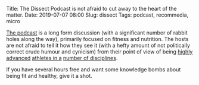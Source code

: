 Title: The Dissect Podcast is not afraid to cut away to the heart of the matter.
Date: 2019-07-07 08:00
Slug: dissect
Tags: podcast, recommedia, micro

[The podcast](https://www.nonprophet.media/dissect-podcast) is a long form discussion (with a significant number of rabbit holes along the way), primarily focused on fitness and nutrition. The hosts are not afraid to tell it how they see it (with a hefty amount of not politically correct crude humour and cynicism) from their point of view of being [highly advanced](https://en.wikipedia.org/wiki/Mark_Twight) [athletes in a](https://breakingmuscle.com/coaches/michael-blevins) [number of disciplines](https://barbend.com/author/kegan-dillon/).

If you have several hours free and want some knowledge bombs about being fit and healthy, give it a shot.

